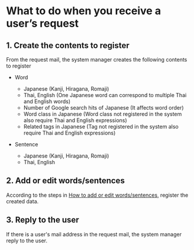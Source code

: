 # What to do when you receive a user’s request

## 1. Create the contents to register
From the request mail, the system manager creates the following contents to register

* Word
    * Japanese (Kanji, Hiragana, Romaji)
    * Thai, English (One Japanese word can correspond to multiple Thai and English words)
    * Number of Google search hits of Japanese (It affects word order)
    * Word class in Japanese (Word class not registered in the system also require Thai and English expressions)
    * Related tags in Japanese (Tag not registered in the system also require Thai and English expressions)

* Sentence
    * Japanese (Kanji, Hiragana, Romaji)
    * Thai, English


## 2. Add or edit words/sentences
According to the steps in [How to add or edit words/sentences](./maintenance_dataedit.md), register the created data.


## 3. Reply to the user
If there is a user's mail address in the request mail, the system manager reply to the user.
